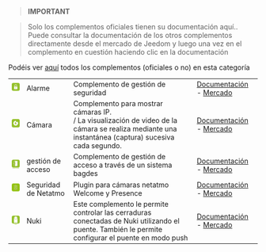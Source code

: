 
>**IMPORTANT**

>Solo los complementos oficiales tienen su documentación aquí.. Puede consultar la documentación de los otros complementos directamente desde el mercado de Jeedom y luego una vez en el complemento en cuestión haciendo clic en la documentación


Podéis ver [aquí](https://market.jeedom.com/index.php?v=d&p=market&type=plugin&categorie=security) todos los complementos (oficiales o no) en esta categoría

| | | | |
|--- | --- | --- | ---|
|<img src="alarm/alarm_icon.png" width="100" />|Alarme|Complemento de gestión de seguridad|[Documentación](alarm/index.md) - [Mercado](https://market.jeedom.com/index.php?v=d&p=market_display&id=26)|
|<img src="camera/camera_icon.png" width="100" />|Cámara|Complemento para mostrar cámaras IP. <br> / La visualización de video de la cámara se realiza mediante una instantánea (captura) sucesiva cada segundo.|[Documentación](camera/index.md) - [Mercado](https://market.jeedom.com/index.php?v=d&p=market_display&id=70)|
|<img src="gestAccess/gestAccess_icon.png" width="100" />|gestión de acceso|Complemento de gestión de acceso a través de un sistema bagdes|[Documentación](gestAccess/index.md) - [Mercado](https://market.jeedom.com/index.php?v=d&p=market_display&id=3686)|
|<img src="netatmoWelcome/netatmoWelcome_icon.png" width="100" />|Seguridad de Netatmo|Plugin para cámaras netatmo Welcome y Presence|[Documentación](netatmoWelcome/index.md) - [Mercado](https://market.jeedom.com/index.php?v=d&p=market_display&id=1967)|
|<img src="nuki/nuki_icon.png" width="100" />|Nuki|Este complemento le permite controlar las cerraduras conectadas de Nuki utilizando el puente. También le permite configurar el puente en modo push|[Documentación](nuki/index.md) - [Mercado](https://market.jeedom.com/index.php?v=d&p=market_display&id=2819)|
